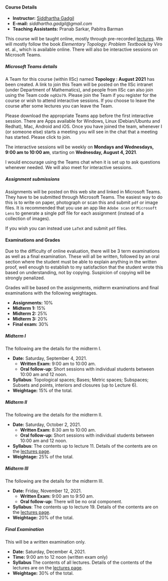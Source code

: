 #### Course Details
  
* __Instructor:__ [Siddhartha Gadgil](https://math.iisc.ac.in/~gadgil)
* __E-mail:__ _siddhartha.gadgil@gmail.com_
* __Teaching Assistants:__ Pranab Sarkar, Pabitra Barman

This course will be taught online, mostly through pre-recorded [lectures](./all-lectures/). We will mostly follow the book _Elementary Topology: Problem Textbook_ by Viro et. al., which is available online. There will also be interactive sessions on Microsoft Teams.

##### Microsoft Teams details

A Team for this course (within IISc) named __Topology : August 2021__ has been created. A link to join this Team will be posted on the IISc intranet (under Department of Mathematics), and people from IISc can also join using the Team code `nq02o79`. Please join the Team if you register for the course or wish to attend interactive sessions. If you choose to leave the course after some lectures you can leave the Team.

Please download the appropriate Teams app before the first interactive session. There are Apps available for Windows, Linux (Debian/Ubuntu and Redhat), Mac, Android and iOS. Once you have joined the team, whenever I (or someone else) starts a meeting  you will see in the chat that a meeting has started. Please click to join.

The interactive sessions will be weekly on __Mondays and Wednesdays, 9:00 am to 10:00 am__, starting on __Wednesday, August 4, 2021__.

I would encourage using the Teams chat when it is set up to ask questions whenever needed.  We will also meet for interactive sessions.

##### Assignment submissions

Assignments will be posted on this web site and linked in Microsoft Teams. They have to be submitted through Microsoft Teams. The easiest way to do this is to write on paper, photograph or scan this and submit `pdf` or image files. It is recommended that you use an app like `Adobe scan` or `Microsoft Lens` to generate a single pdf file for each assignment (instead of a collection of images).

If you wish you can instead use `LaTeX` and submit `pdf` files.

#### Examinations and Grades

Due to the difficulty of online evaluation, there will be 3 term examinations as well as a final examination. These will all be written, followed by an oral section where the student must be able to explain anything in the written proof, well enough to establish to my satisfaction that the student wrote this based on understanding, not by copying. Suspicion of copying will be strongly penalized.

Grades will be based on the  assignments, midterm examinations and final examinations with the following weightages.

* __Assignments:__ 10%
* __Midterm 1:__ 15%
* __Midterm 2:__ 25%
* __Midterm 3:__ 20%
* __Final exam:__ 30%

##### Midterm I

The following are the details for the midterm I.

* __Date:__ Saturday, September 4, 2021.
    * __Written Exam:__ 9:00 am to 10:00 am.
    * __Oral follow-up:__ Short sessions with individual students between 10:00 am and 12 noon.
* __Syllabus__: Topological spaces; Bases; Metric spaces; Subspaces; Subsets and points, interiors and closures (up to Lecture 6).
* __Weightage:__ 15% of the total.

##### Midterm II

The following are the details for the midterm II.

* __Date:__ Saturday, October 2, 2021.
    * __Written Exam:__ 8:30 am to 10:00 am.
    * __Oral follow-up:__ Short sessions with individual students between 10:00 am and 12 noon.
* __Syllabus__: The contents up to lecture 11. Details of the contents are on the [lectures page](./all-lectures/).
* __Weightage:__ 25% of the total.

##### Midterm III

The following are the details for the midterm III.

* __Date:__ Friday, November 12, 2021.
    * __Written Exam:__ 9:00 am to 9:50 am.
    * __Oral follow-up:__ There will be no oral component.
* __Syllabus__: The contents up to lecture 19. Details of the contents are on the [lectures page](./all-lectures/).
* __Weightage:__ 20% of the total.

##### Final Examination

This will be a written examination only.

* __Date:__ Saturday, December 4, 2021.
* __Time:__ 9:00 am to 12 noon (written exam only)
* __Syllabus__ The contents of all lectures. Details of the contents of the lectures are on the [lectures page](all-lectures/).
* __Weightage:__ 30% of the total.